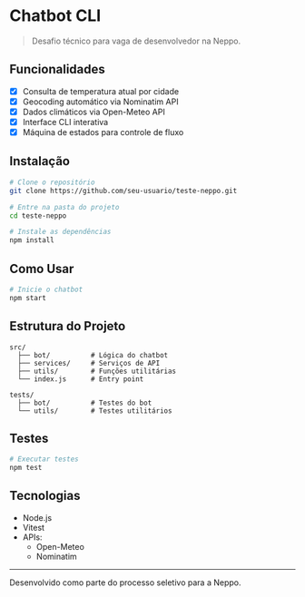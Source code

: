 # Chatbot CLI

> Desafio técnico para vaga de desenvolvedor na Neppo.

## Funcionalidades

- [x] Consulta de temperatura atual por cidade
- [x] Geocoding automático via Nominatim API
- [x] Dados climáticos via Open-Meteo API
- [x] Interface CLI interativa
- [x] Máquina de estados para controle de fluxo

## Instalação

```bash
# Clone o repositório
git clone https://github.com/seu-usuario/teste-neppo.git

# Entre na pasta do projeto
cd teste-neppo

# Instale as dependências
npm install
```

## Como Usar

```bash
# Inicie o chatbot
npm start
```

## Estrutura do Projeto

```
src/
  ├── bot/          # Lógica do chatbot
  ├── services/     # Serviços de API
  ├── utils/        # Funções utilitárias
  └── index.js      # Entry point

tests/
  ├── bot/          # Testes do bot
  └── utils/        # Testes utilitários
```

## Testes

```bash
# Executar testes
npm test
```

## Tecnologias

- Node.js
- Vitest
- APIs:
  - Open-Meteo
  - Nominatim

---
Desenvolvido como parte do processo seletivo para a Neppo.